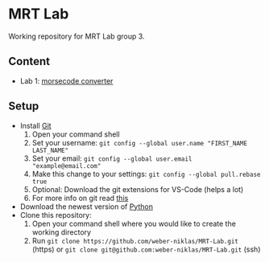 # MRT Lab
Working repository for MRT Lab group 3.

## Content
- Lab 1: [morsecode converter](https://github.com/weber-niklas/MRT-Lab/tree/main/morse_converter)

## Setup

- Install [Git](https://git-scm.com/downloads)
    1. Open your command shell
    2. Set your username: `git config --global user.name "FIRST_NAME LAST_NAME"`
    3. Set your email: `git config --global user.email "example@email.com"`
    4. Make this change to your settings: `git config --global pull.rebase true`
    5. Optional: Download the git extensions for VS-Code (helps a lot)
    6. For more info on git read [this](https://www.w3schools.com/git/)
- Download the newest version of [Python](https://www.python.org/downloads/)
- Clone this repository:
    1. Open your command shell where you would like to create the working directory
    2. Run ```git clone https://github.com/weber-niklas/MRT-Lab.git``` (https) or ```git clone git@github.com:weber-niklas/MRT-Lab.git``` (ssh)
